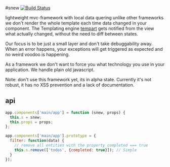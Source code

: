 #snew [![Build Status](https://travis-ci.org/plusgut/snew.svg?branch=v0.3)](https://travis-ci.org/plusgut/snew)

lightweight mvc-framework with local data quering
unlike other frameworks we don't render the whole template each time
data changed in your component. The Templating engine
[tempart](https://github.com/plusgut/tempart) gets notified from the view what
actually changed, without the need to diff between states.

Our focus is to be just a small layer and don't take debuggability away. When an error happens, your exceptions will get triggered as expected and no weird voodoo is happening.

As a framework we don't want to force you what technology you use in your application. We handle plain old javascript.

Note: don't use this framework yet, its in alpha state. Currently it's not robust, it has no XSS prevention and a lack of documentation.

api
---
```js
app.components['main/app'] = function (snew, props) {
  this.s = snew;
  this.props = props;
};

app.components['main/app'].prototype = {
  filter: function(data) {
    // remove all entities with the property completed === true
    this.s.remove(['todos', {completed: true}]); // Simple
  }
});

```